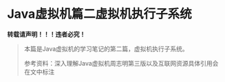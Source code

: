 # Java虚拟机篇二虚拟机执行子系统

**转载请声明！！！违者必究！**

> 本篇是Java虚拟机的学习笔记的第二篇，虚拟机执行子系统。
>
> 参考资料：深入理解Java虚拟机周志明第三版以及互联网资源具体引用会在文中标注
